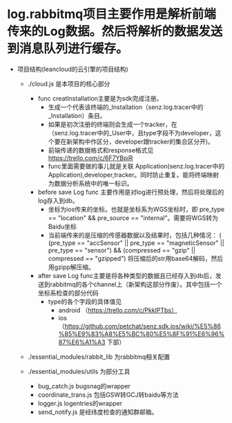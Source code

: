 # log.rabbitmq项目主要作用是解析前端传来的Log数据。然后将解析的数据发送到消息队列进行缓存。

- 项目结构(leancloud的云引擎的项目结构)
  - ./cloud.js 是本项目的核心部分
    - func creatInstallation主要是为sdk完成注册。
        - 生成一个代表该终端的_Installation（senz.log.tracer中的_Installation）条目。
        - 如果是初次注册的终端则会生成一个tracker，在（senz.log.tracer中的_User中，且type字段不为developer，这个要在新架构中作区分，developer跟tracker的集合区分开)。
        - 前端传递的数据格式和response格式见 https://trello.com/c/6F7YBpiR
        - func里面需要做的事儿就是关联 Application(senz.log.tracer中的Application),developer,tracker。同时防止重复。能将终端映射为数据分析系统中的唯一标识。
    - before save Log func 主要作用是对log进行预处理，然后将处理后的log存入到db。
        - 坐标为ios传来的坐标。也就是坐标系为WGS坐标时，即 pre_type == "location" && pre_source == "internal"。需要将WGS转为Baidu坐标
        - 当前端传来的是压缩的传感器数据以及结果时，包括几种情况：
           ( (pre_type == "accSensor" || pre_type ==  "magneticSensor" || pre_type == "sensor")  && (compressed == "gzip" || compressed == "gzipped") 
           将压缩后的str用base64解码，然后用gzipp解压缩。
    - after save Log func主要是将各种类型的数据且已经存入到db后，发送到rabbitmq的各个channel上（新架构这部分作废）。其中包括一个坐标系检查的部分代码
        - type的各个字段的具体值见 
           - android （https://trello.com/c/PkklPTbs）  
           - ios（https://github.com/petchat/senz.sdk.ios/wiki/%E5%86%85%E9%83%A8%E5%BC%80%E5%8F%91%E6%96%87%E6%A1%A3 下部）
    
    
    
  - ./essential_modules/rabbit_lib 为rabbitmq相关配置
  - ./essential_modules/utils 为部分工具
     - bug_catch.js bugsnag的wrapper
     - coordinate_trans.js 包括GSW转GCJ转baidu等方法
     - logger.js logentries的wrapper
     - send_notify.js 是经纬度检查的通知群邮箱。
     
         